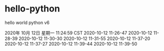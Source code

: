 # hello-python
hello world python
v6

2020年 10月 12日 星期一 11:24:59 CST
2020-10-12 11-26-47
2020-10-12 11-28-39
2020-10-12 11-30-30
2020-10-12 11-31-55
2020-10-12 11-37-20
2020-10-12 11-37-27
2020-10-12 11-39-44
2020-10-12 11-39-50
